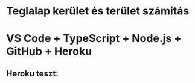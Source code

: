 # Teglalap kerület és terület számítás
#  VS Code + TypeScript + Node.js + GitHub + Heroku

## Heroku teszt:
